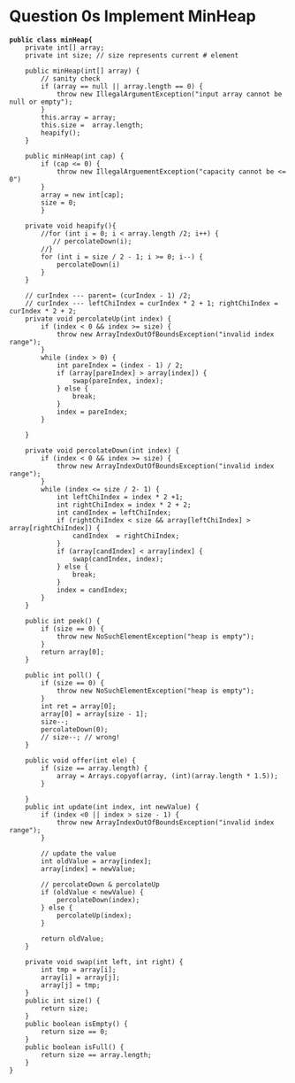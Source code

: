 # Question 0s Implement MinHeap

<pre class="language-java"><code class="lang-java"><strong>public class minHeap{
</strong>    private int[] array;
    private int size; // size represents current # element
    
    public minHeap(int[] array) {
        // sanity check
        if (array == null || array.length == 0) {
            throw new IllegalArgumentException("input array cannot be null or empty");
        }
        this.array = array;
        this.size =  array.length;
        heapify();
    }
    
    public minHeap(int cap) {
        if (cap &#x3C;= 0) {
            throw new IllegalArguementException("capacity cannot be &#x3C;= 0")
        }
        array = new int[cap];
        size = 0;
        }
    
    private void heapify(){
        //for (int i = 0; i &#x3C; array.length /2; i++) {
           // percolateDown(i);
        //}
        for (int i = size / 2 - 1; i >= 0; i--) {
            percolateDown(i)
        }
    }
    
    // curIndex --- parent= (curIndex - 1) /2; 
    // curIndex --- leftChiIndex = curIndex * 2 + 1; rightChiIndex = curIndex * 2 + 2;
    private void percolateUp(int index) {
        if (index &#x3C; 0 &#x26;&#x26; index >= size) {
            throw new ArrayIndexOutOfBoundsException("invalid index range");
        }
        while (index > 0) {
            int pareIndex = (index - 1) / 2;
            if (array[pareIndex] > array[index]) {
                swap(pareIndex, index);
            } else {
                break;
            }
            index = pareIndex;
        }
    
    }
    
    private void percolateDown(int index) {
        if (index &#x3C; 0 &#x26;&#x26; index >= size) {
            throw new ArrayIndexOutOfBoundsException("invalid index range");
        }
        while (index &#x3C;= size / 2- 1) {
            int leftChiIndex = index * 2 +1;
            int rightChiIndex = index * 2 + 2;
            int candIndex = leftChiIndex;
            if (rightChiIndex &#x3C; size &#x26;&#x26; array[leftChiIndex] > array[rightChiIndex]) {
                candIndex  = rightChiIndex;
            }
            if (array[candIndex] &#x3C; array[index] {
                swap(candIndex, index);
            } else {
                break;
            }
            index = candIndex;
        }
    }
    
    public int peek() {
        if (size == 0) {
            throw new NoSuchElementException("heap is empty");
        }
        return array[0];
    }
    
    public int poll() {
        if (size == 0) {
            throw new NoSuchElementException("heap is empty");
        }    
        int ret = array[0];
        array[0] = array[size - 1];
        size--;
        percolateDown(0);
        // size--; // wrong!
    }
    
    public void offer(int ele) {
        if (size == array.length) {
            array = Arrays.copyof(array, (int)(array.length * 1.5));
        }
    
    }
    public int update(int index, int newValue) {
        if (index &#x3C;0 || index > size - 1) {
            throw new ArrayIndexOutOfBoundsException("invalid index range");
        }
        
        // update the value
        int oldValue = array[index];
        array[index] = newValue;
        
        // percolateDown &#x26; percolateUp
        if (oldValue &#x3C; newValue) {
            percolateDown(index);
        } else {
            percolateUp(index);
        }
        
        return oldValue;
    }
    
    private void swap(int left, int right) {
        int tmp = array[i];
        array[i] = array[j];
        array[j] = tmp;
    }
    public int size() {
        return size;
    }
    public boolean isEmpty() {
        return size == 0;
    }
    public boolean isFull() {
        return size == array.length;
    }
}
</code></pre>
